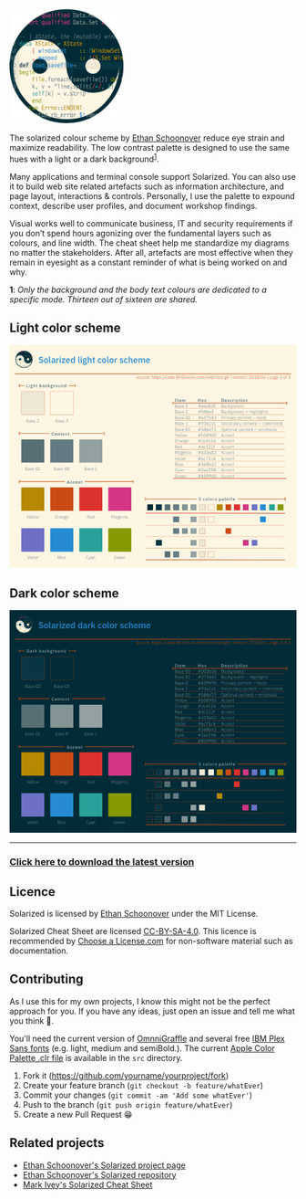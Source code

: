 ![solarized logo](https://github.com/bhdicaire/solarized/raw/master/img/solarizedLogo.png)

The solarized colour scheme by [Ethan Schoonover](https://twitter.com/ethanschoonover) reduce eye strain and maximize readability. The low contrast palette is designed to use the same hues with a light or a dark background<sup>[1](#note)</sup>.

Many applications and terminal console support Solarized. You can also use it to build web site related artefacts such as information architecture, and page layout, interactions & controls. Personally, I use the palette to expound context, describe user profiles, and document workshop findings.

Visual works well to communicate business, IT and security requirements if you don’t spend hours agonizing over the fundamental layers such as colours, and line width. The cheat sheet help me standardize my diagrams no matter the stakeholders. After all, artefacts are most effective when they remain in eyesight as a constant reminder of what is being worked on and why.

<a name="note">  **1**</a>: *Only the background and the body text colours are dedicated to a specific mode. Thirteen out of sixteen are shared.*

## Light color scheme
![solarized dark](https://github.com/bhdicaire/solarized/raw/master/img/lightScheme.png)
## Dark color scheme
![solarized dark](https://github.com/bhdicaire/solarized/raw/master/img/darkScheme.png)
___
### [Click here to download the latest version](https://github.com/bhdicaire/solarized/raw/master/img/solarizedCheatSheet.pdf)
## Licence
Solarized is licensed by [Ethan Schoonover](https://github.com/altercation/solarized/blob/master/LICENSE) under the
MIT License.

Solarized Cheat Sheet are licensed [CC-BY-SA-4.0](https://github.com/bhdicaire/solarized/raw/master/LICENCSE). This licence is recommended by [Choose a License.com](https://choosealicense.com/) for non-software material such as documentation.
## Contributing
As I use this for my own projects, I know this might not be the perfect approach for you. If you have any ideas, just open an issue and tell me what you think :speech_balloon:.

You'll need the current version of [OmnniGraffle](https://www.omnigroup.com/omnigraffle/) and several free [IBM Plex Sans fonts](https://github.com/IBM/plex) (e.g. light, medium and semiBold.). The current [Apple Color Palette .clr file](https://github.com/altercation/solarized/tree/master/apple-colorpalette-solarized) is available in the ``src`` directory.

1. Fork it (<https://github.com/yourname/yourproject/fork>)
2. Create your feature branch (`git checkout -b feature/whatEver`)
3. Commit your changes (`git commit -am 'Add some whatEver'`)
4. Push to the branch (`git push origin feature/whatEver`)
5. Create a new Pull Request :grin:

## Related projects
* [Ethan Schoonover's Solarized project page](http://ethanschoonover.com/solarized)
* [Ethan Schoonover's Solarized repository](https://github.com/altercation/solarized)
* [Mark Ivey's Solarized Cheat Sheet](http://www.zovirl.com/2011/07/22/solarized_cheat_sheet/)
